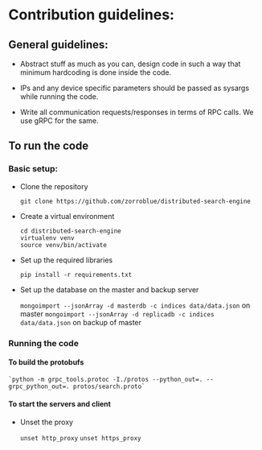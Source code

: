 # Contribution guidelines:

## General guidelines:

* Abstract stuff as much as you can, design code in such a way that minimum hardcoding is done inside the code.

* IPs and any device specific parameters should be passed as sysargs while running the code.

* Write all communication requests/responses in terms of RPC calls. We use gRPC for the same.


## To run the code

### Basic setup:

* Clone the repository

	`git clone https://github.com/zorroblue/distributed-search-engine`

* Create a virtual environment

	`cd distributed-search-engine` <br>
	`virtualenv venv` <br>
	`source venv/bin/activate` <br>

* Set up the required libraries

	`pip install -r requirements.txt`

* Set up the database on the master and backup server
	
	`mongoimport --jsonArray -d masterdb -c indices data/data.json` on master
	`mongoimport --jsonArray -d replicadb -c indices data/data.json` on backup of master

 
 ### Running the code

 #### To build the protobufs

 	`python -m grpc_tools.protoc -I./protos --python_out=. --grpc_python_out=. protos/search.proto`


#### To start the servers and client

*	Unset the proxy

	`unset http_proxy`
	`unset https_proxy`


